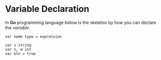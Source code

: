 # Variable Declaration

In **Go** programming language below is the skeleton by how you can declare the *variable*

`var name type = expression`

```golang
var s string
var n, m int
var bln = true 
```